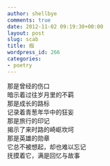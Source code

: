 ```yaml
---
author: shellbye
comments: true
date: 2012-11-02 09:19:30+00:00
layout: post
slug: scab
title: 痂
wordpress_id: 266
categories:
- poetry
---
```


那是曾经的伤口  
暗示着过往岁月里的不羁  
那是成长的路标  
记录着青葱年华中的狂妄  
那是旅行的印记  
揭示了来时路的崎岖坎坷  
那是英雄的勋章  
它总不被想起，却也难以忘记  
抚摸着它，满是回忆与故事
